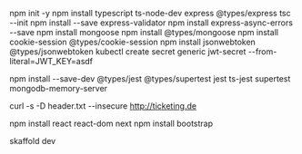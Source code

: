npm init -y
npm install typescript ts-node-dev express @types/express
tsc --init
npm install --save express-validator
npm install express-async-errors --save
npm install mongoose
npm install @types/mongoose
npm install cookie-session @types/cookie-session
npm install jsonwebtoken @types/jsonwebtoken
kubectl create secret generic jwt-secret --from-literal=JWT_KEY=asdf

npm install --save-dev @types/jest @types/supertest jest ts-jest supertest mongodb-memory-server

curl -s -D header.txt --insecure http://ticketing.de

npm install react react-dom next
npm install bootstrap

skaffold dev
